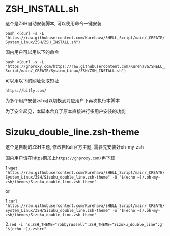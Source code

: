# ZSH_INSTALL.sh
  
  这个是ZSH自动安装脚本, 可以使用命令一键安装
  
  ```bash <(curl -s -L "https://raw.githubusercontent.com/Kurehava/SHELL_Script/main/_CREATE/System_Linux/ZSH/ZSH_INSTALL.sh")```
  
  国内用户可以用以下的命令
  
  ```bash <(curl -s -L "https://ghproxy.com/https://raw.githubusercontent.com/Kurehava/SHELL_Script/main/_CREATE/System_Linux/ZSH/ZSH_INSTALL.sh")```
  
  可以用以下的网址获取短址
  
  ```https://bitly.com/```
  
  为多个用户安装zsh可以切换到对应用户下再次执行本脚本
  
  为了安全起见，本脚本舍弃了原本直接进行多用户安装的功能

# Sizuku_double_line.zsh-theme

  这个是自制的ZSH主题, 修改自Kali官方主题, 需要先安装好oh-my-zsh
  
  国内用户请在https前加上```https://ghproxy.com/```再下载
  
 1.```wget "https://raw.githubusercontent.com/Kurehava/SHELL_Script/main/_CREATE/System_Linux/ZSH/Sizuku_double_line.zsh-theme" -O "$(echo ~)/.oh-my-zsh/themes/Sizuku_double_line.zsh-theme"```
 
 or 
 
 1.```curl "https://raw.githubusercontent.com/Kurehava/SHELL_Script/main/_CREATE/System_Linux/ZSH/Sizuku_double_line.zsh-theme" -o "$(echo ~)/.oh-my-zsh/themes/Sizuku_double_line.zsh-theme"```
 
 2.```sed -i 's:ZSH_THEME="robbyrussell":ZSH_THEME="Sizuku_double_line":g' "$(echo ~)/.zshrc"```
